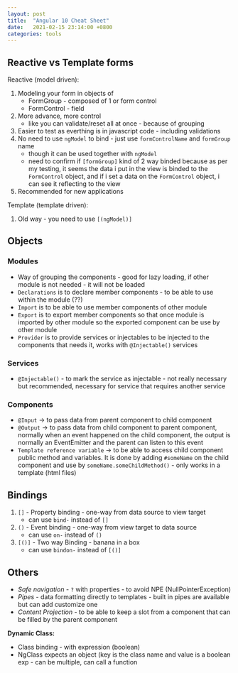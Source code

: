 ```yaml
---
layout: post
title:  "Angular 10 Cheat Sheet"
date:   2021-02-15 23:14:00 +0800
categories: tools
---
```


## Reactive vs Template forms
Reactive (model driven):
1. Modeling your form in objects of
   * FormGroup - composed of 1 or form control
   * FormControl - field
2. More advance, more control
   * like you can validate/reset all at once - because of grouping
3. Easier to test as everthing is in javascript code - including validations
4. No need to use `ngModel` to bind - just use `formControlName` and `formGroup` name
    * though it can be used together with `ngModel`
    * need to confirm if `[formGroup]` kind of 2 way binded because as per my testing, it seems the data i put in the view is binded to the `FormControl` object, and if i set a data on the `FormControl` object, i can see it reflecting to the view
5. Recommended for new applications

Template (template driven):
1. Old way - you need to use `[(ngModel)]`

## Objects
### Modules
* Way of grouping the components - good for lazy loading, if other module is not needed - it will not be loaded
* `Declarations` is to declare member components - to be able to use within the module (??)
* `Import` is to be able to use member components of other module
* `Export` is to export member components so that once module is imported by other module so the exported component can be use by other module   
* `Provider` is to provide services or injectables to be injected to the components that needs it, works with 
`@Injectable()` services

### Services
* `@Injectable()` - to mark the service as injectable - not really necessary but recommended, necessary for service that requires another service

### Components
* `@Input` -> to pass data from parent component to child component
* `@Output` -> to pass data from child component to parent component, normally when an event happened on the child component, the output is normally an EventEmitter and the parent can listen to this event
* `Template reference variable` -> to be able to access child component public method and variables. It is done by adding `#someName` on the child component and use by `someName.someChildMethod()` - only works in a template (html files)

## Bindings
1. `[]` - Property binding - one-way from data source to view target
   * can use `bind-` instead of `[]`
2. `()` - Event binding - one-way from view target to data source
   * can use `on-` instead of `()`
3. `[()]` - Two way Binding - banana in a box
   * can use `bindon-` instead of `[()]`

## Others
* *Safe navigation* - `?` with properties - to avoid NPE (NullPointerException)
* *Pipes* - data formatting directly to templates - built in pipes are available but can add customize one
* *Content Projection* - to be able to keep a slot from a component that can be filled by the parent component

**Dynamic Class:**
* Class binding  - with expression (boolean)
* NgClass expects an object (key is the class name and value is a boolean exp - can be multiple, can call a function